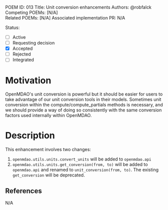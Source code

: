 POEM ID: 013
Title: Unit conversion enhancements
Authors: @robfalck
Competing POEMs: [N/A]  
Related POEMs: [N/A]
Associated implementation PR: N/A

Status:

- [ ] Active
- [ ] Requesting decision
- [x] Accepted
- [ ] Rejected
- [ ] Integrated

Motivation
==========

OpenMDAO's unit conversion is powerful but it should be easier for
users to take advantage of our unit conversion tools in their models.
Sometimes unit conversion within the compute/compute_partials methods
is necessary, and we should provide a way of doing so consistently with
the same conversion factors used internally within OpenMDAO.

Description
===========

This enhancement involves two changes:
1. `openmdao.utils.units.convert_units` will be added to `openmdao.api`
2. `openmdao.utils.units.get_conversion(from, to)` will be added to `openmdao.api` and renamed to `unit_conversion(from, to)`.  The existing `get_conversion` will be deprecated.

References
----------

N/A
